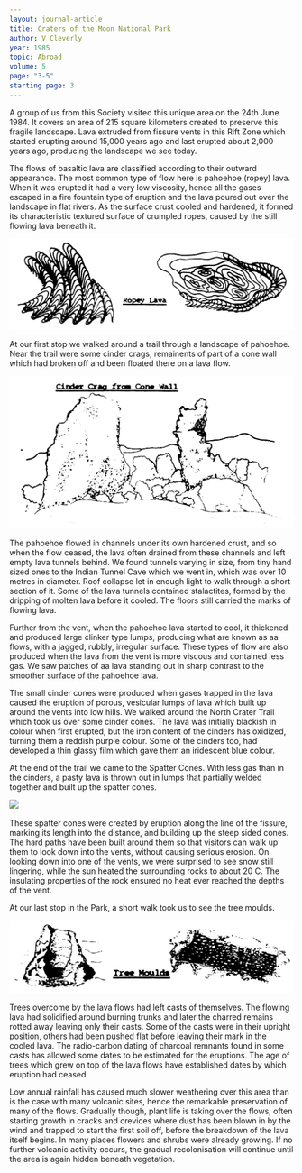 ```yaml
---
layout: journal-article
title: Craters of the Moon National Park
author: V Cleverly
year: 1985
topic: Abroad
volume: 5
page: "3-5"
starting page: 3
---
```

A group of us from this Society visited this unique area on the 24th June 1984. It covers an area of 215 square kilometers created to preserve this fragile landscape. Lava extruded from fissure vents in this Rift Zone which started erupting around 15,000 years ago and last erupted about 2,000 years ago, producing the landscape we see today.

The flows of basaltic lava are classified according to their outward appearance. The most common type of flow here is pahoehoe (ropey) lava. When it was erupted it had a very low viscosity, hence all the gases escaped in a fire fountain type of eruption and the lava poured out over the landscape in flat rivers. As the surface crust cooled and hardened, it formed its characteristic textured surface of crumpled ropes, caused by the still flowing lava beneath it.

<img src="assets/ropey-lava.jpg">

At our first stop we walked around a trail through a landscape of pahoehoe. Near the trail were some cinder crags, remainents of part of a cone wall which had broken off and been floated there on a lava flow.

<img src="assets/cone-wall-cinder-crag.jpg">

The pahoehoe flowed in channels under its own hardened crust, and so when the flow ceased, the lava often drained from these channels and left empty lava tunnels behind. We found tunnels varying in size, from tiny hand sized ones to the Indian Tunnel Cave which we went in, which was over 10 metres in diameter. Roof collapse let in enough light to walk through a short section of it. Some of the lava tunnels contained stalactites, formed by the dripping of molten lava before it cooled. The floors still carried the marks of flowing lava.

Further from the vent, when the pahoehoe lava started to cool, it thickened and produced large clinker type lumps, producing what are known as aa flows, with a jagged, rubbly, irregular surface. These types of flow are also produced when the lava from the vent is more viscous and contained less gas. We saw patches of aa lava standing out in sharp contrast to the smoother surface of the pahoehoe lava.

The small cinder cones were produced when gases trapped in the lava caused the eruption of porous, vesicular lumps of lava which built up around the vents into low hills. We walked around the North Crater Trail which took us over some cinder cones. The lava was initially blackish in colour when first erupted, but the iron content of the cinders has oxidized, turning them a reddish purple colour. Some of the cinders too, had developed a thin glassy film which gave them an iridescent blue colour.

At the end of the trail we came to the Spatter Cones. With less gas than in the cinders, a pasty lava is thrown out in lumps that partially welded together and built up the spatter cones.

<img src="assets/spatter-cones.jpg">

These spatter cones were created by eruption along the line of the fissure, marking its length into the distance, and building up the steep sided cones. The hard paths have been built around them so that visitors can walk up them to look down into the vents, without causing serious erosion. On looking down into one of the vents, we were surprised to see snow still lingering, while the sun heated the surrounding rocks to about 20 C. The insulating properties of the rock ensured no heat ever reached the depths of the vent.

At our last stop in the Park, a short walk took us to see the tree moulds.

<img src="assets/tree-moulds.jpg">

Trees overcome by the lava flows had left casts of themselves. The flowing lava had solidified around burning trunks and later the charred remains rotted away leaving only their casts. Some of the casts were in their upright position, others had been pushed flat before leaving their mark in the cooled lava. The radio-carbon dating of charcoal remnants found in some casts has allowed some dates to be estimated for the eruptions. The age of trees which grew on top of the lava flows have established dates by which eruption had ceased.

Low annual rainfall has caused much slower weathering over this area than is the case with many volcanic sites, hence the remarkable preservation of many of the flows. Gradually though, plant life is taking over the flows, often starting growth in cracks and crevices where dust has been blown in by the wind and trapped to start the first soil off, before the breakdown of the lava itself begins. In many places flowers and shrubs were already growing. If no further volcanic activity occurs, the gradual recolonisation will continue until the area is again hidden beneath vegetation.